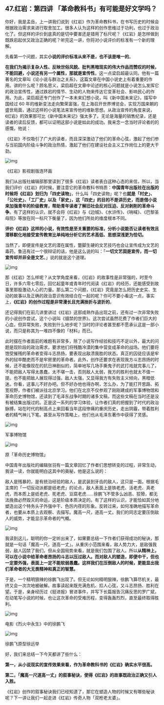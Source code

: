 ## 47.红岩：第四讲 「革命教科书」有可能是好文学吗？

你好，我是孟岳，上一讲我们说到《红岩》作为革命教科书，在书写历史的时候会根据政治需求来进行取舍加工。很多人认为这样的创作思维过于功利，也过于政治化了。但这样的评价到底真的是切中要害还是错用了标尺呢？《红岩》是怎样做到既跌宕起伏又政治正确的呢？听完这一讲，你将对小说评价的标准有一个新的理解。


先看第一个问题，其实**小说的评价标准从来不是，也不该是唯一的**。


**在我们为揭示复杂人性、反映世俗风貌、批判黑暗现实的伟大作品而赞叹的时候，不能回避，小说还有另一个属性，那就是宣传性**。这一点梁启超最认同。他有一篇著名的文章叫《论小说与群治之关系》，这篇文章在中国小说史上有着重要的作用。讲的什么呢？顾名思义，梁启超在文章中论述的核心问题就是小说怎么发挥它的政治宣传性，通过跌宕的情节、生动的人物来传达它变革社会、影响民心的作用。为此，梁启超还专门创作了一本未来幻想小说，叫《新中国未来记》，描写中国经过 60 年的维新变法走向繁荣富强，在上海召开世界博览会，实现万国来朝的盛世局面，通过这样的小说笔法来宣传他的维新思想。从政治宣传的角度来说，《红岩》的效果那可比《新中国未来记》强太多了。无论是海量的销售纪录，还是读者的读后反馈，都可以证明这部小说是如此的成功。我来念一念当时评论者的的感慨，他说：


《红岩》不仅吸引了广大的读者，而且深深激动了他们的革命心弦，激起了他们参与当前国内阶级斗争的政治热情，激起了他们在建设社会主义工作岗位上的更大干劲。


  



![img](https://pic2.zhimg.com/v2-aa38afadbf4a27344e485c02ec3f32ea.webp)

  



《红岩》影视剧版连环画


我们从出版社编辑部那里读到了很多《红岩》读者表白这种心态的来信，所以，当我们评价《红岩》的时候，要注意它的革命教科书特质：**中国青年出版社在出版的时候将《红岩》划归为「四史读物」**，什么叫「四史读物」呢？也**就是「村史」、「公社史」、「工厂史」以及「家史」，这「四史」的目的不是讲历史，而是借小说来加强青年的阶级教育，帮助青年读者了解旧社会反对压迫、反对剥削的革命斗争**。有了这样的认识，就不会将《红岩》与《边城》、《水浒传》、《呐喊》、《巴黎圣母院》等放在同一标尺下衡量了，因为他们所处的维度根本不同。


**评价《红岩》这样的小说，有效性是至关重要的标准，分析小说能否让读者有效且潜移默化地接受宣传教育比单纯地分析它的艺术高低、思想深浅更为恰切。**


当然了，即便宣传是文艺的潜在属性，蹩脚生硬的文艺技巧也会让宣传成为文艺的毒药，鲁迅有过一个很辩证的话，他是这么说的叫：「**一切文艺固是宣传，而一切宣传却并非全是文艺**。」说的就是这个道理。


  



![img](https://pic3.zhimg.com/v2-9f480deef661b809b11dbcc4d2d8aa8b.webp)

  



那《红岩》怎么样呢？从文学角度来看，《红岩》的故事性是非常强的，时至今日，许多六零七零后，回忆起童年或青年时代阅读《红岩》的经历，还能感受到故事里那股激动人心的力量。那么第二个问题，《红岩》究竟是怎么把历史史实、生动的故事以及正确的政治意识有效结合在一起的呢？你可不要小看这一点，事实上，**《红岩》的创作过程是非常漫长且充满挫折与波折的**。


还记得我们在前几讲里讲过《红岩》这部成熟作品出现之前，还有过一次非常失败的小说创作尝试，这个小说叫《锢禁的世界》。这次尝试虽然花费了作者们巨大的心血，但异常失败，失败到什么地步呢？当时的评论者甚至都不愿承认这是一部小说，而只是称其为一堆四不像的「材料」而已。


此时摆在作者面前的难题有非常多，除了小说写作经验和技巧不足以外，最大的问题是现阶段的政治需求，要求他们将残酷冷漠的集中营变成革命的战场。他们要将饱受摧残的革命者变得斗志昂扬，要表现出敌溃我胜的状态。真正的囚徒应该是牢外的狱卒酷吏而不是牢房里的革命者。此外，创作还要求在表现我方斗志昂扬的时候，还不能像现在的抗日神剧似的，简单地写几场手撕鬼子的武打戏就完事儿了，不能把敌人写得太愚蠢，太不堪一击，否则敌人太弱，我方的胜利也就太不值一提。也不能把敌人展现得过强，敌人太强，又显得我方有失败主义倾向，黑暗低迷。你看，这事儿不好办吧。但不好办他也得办啊，怎么办，为了能打开思路、拓宽视野，作者们被派往北京学习。他们在北京不仅参观了刚刚建成的军事博物馆和革命历史博物馆，还读到了毛泽东战争时期的诸多文稿，而这些文稿在当时还是没有被结集出版过的。正是这一系列的学习体验，让作者们真的把握到了时代的政治脉搏，站在时代的制高点上来回看当年这段惨痛的重庆历史，走出阴霾，带着胜利者的精气神儿下笔。甚至从写作策略上，他们也从毛泽东著作中获得了灵感。


  



![img](https://pic3.zhimg.com/v2-30dc5c24dd58ea768b8dda530098b381.webp)

  



军事博物馆


  



![img](https://pic3.zhimg.com/v2-5e77f3822e1ab93d928903c71f28fe08.webp)

  



原「革命历史博物馆」


中国青年出版社的编辑张羽有一篇文章回忆了作者们思想转变的过程，非常生动，我读一读，你就能明白这其中的奥秘，他是这么说的：


敌人是残暴的，是有统治经验的敌人，是武装到牙齿的敌人，这只是一面。根据毛主席的「一切反动派都是纸老虎」的论点，敌人表面上是铁老虎、活老虎、真老虎，而本质上是纸老虎、死老虎、豆腐老虎……徐鹏飞不管多么凶恶、狡猾，都无法挽救必然毁灭的命运，这是阶级本质决定的。有了这样的认识，才能恰如其分地塑造出这个特务头子外强中干、色厉内荏的形象。反转过来，如何准确地描写革命者，也要从本质上去观察、去描写。魔高一尺，道高一丈。我们的同志定要压倒敌人的威势，才能显示革命者的气概。


  



![img](https://pic4.zhimg.com/v2-f71984ad89502b35505faed18dda5eed.webp)

  



我读到这儿，聪明的你一定听出来了，如果要总结一下作者们获得成功的秘诀，那就是一句话「魔高一尺，道高一丈」。从重庆小范围来看，敌人势力大，是敌强我弱，敌人囚禁了我们，但从全国局势来看，就是我们包围了敌人。所以**从精神上，可以在小说中给革命者昂扬的斗志以压过敌人。而对敌人的塑造，即便中干，但也一定要外强，表面上一定不能软弱愚蠢。这样我们在压倒敌人的时候，更能显出我们革命者的大无畏精神和真正的智慧。**


于是，一个精明狠辣的徐鹏飞出现了。但无论如何精明狠辣，徐鹏飞算尽机关，最终又会一次次地被破解。故事读起来既充满危机、扣人心弦，又斗志昂扬、胜利在望。于是，亲身经历过《挺进报》冒进事件，并写下长篇报告沉痛反思的罗广斌，在动笔写小说的时候，也让这次革命的受难历程，变得轰轰烈烈，直至最终取得胜利。


  



![img](https://pic1.zhimg.com/v2-623415447b0d16a000d20d7d82c16d4d.webp)

  



电影《烈火中永生》中的徐鹏飞


  



![img](https://pic3.zhimg.com/v2-ce1576e36a9f47555d8f21fb8827abfa.webp)

  



徐鹏飞原型徐远举


好，我们来总结一下今天都讲了些什么：


**第一，从小说现实的宣传效果来看，作为革命教科书的《红岩》确实水平很高。**


**第二，「魔高一尺道高一丈」的叙事秘诀，使得《红岩》的故事既政治正确又引人入胜。**


《红岩》创作的叙事秘诀我们已经知道了，那它在塑造人物的时候又有哪些秘诀呢？下一讲让我们一起走进《红岩》传奇人物「双枪老太婆」。

